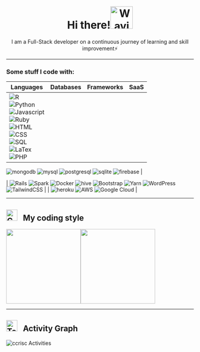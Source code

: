 <div align="center">
<h1> <b>Hi there!</b><img src="https://raw.githubusercontent.com/Tarikul-Islam-Anik/Animated-Fluent-Emojis/master/Emojis/Hand%20gestures/Waving%20Hand.png" alt="Waving Hand" width="60px"></h1>
  <p>I am a Full-Stack developer on a continuous journey of learning and skill improvement⚡ </p>
</div>

<hr>

<!--
**ccrisc/ccrisc** is a ✨ _special_ ✨ repository because its `README.md` (this file) appears on your GitHub profile.
Here are some ideas to get you started:
- 🔭 I’m currently working on ...
- 🌱 I’m currently learning ...
- 👯 I’m looking to collaborate on ...
- 🤔 I’m looking for help with ...
- 💬 Ask me about ...
- 📫 How to reach me: ...
- 😄 Pronouns: ...
- ⚡ Fun fact: ...
-->

### Some stuff I code with:

|Languages|Databases|Frameworks|SaaS|
| ------------- | ------------- | ------------- |------------- |
| ![R](https://img.shields.io/badge/R-789CAB?style=for-the-badge&logo=r&logoColor=white) <br> ![Python](https://img.shields.io/badge/Python-3776AB?style=for-the-badge&logo=python&logoColor=white) <br> ![Javascript](https://img.shields.io/badge/JavaScript-323330?style=for-the-badge&logo=javascript&logoColor=F7DF1E) <br> ![Ruby](https://img.shields.io/badge/Ruby-CC342D?style=for-the-badge&logo=ruby&logoColor=white) <br> ![HTML](https://img.shields.io/badge/HTML5-E34F26?style=for-the-badge&logo=html5&logoColor=white) <br> ![CSS](https://img.shields.io/badge/CSS3-1572B6?style=for-the-badge&logo=css3&logoColor=white) <br> ![SQL](https://img.shields.io/badge/sql-62B962?style=for-the-badge&logo=sql&logoColor=white) <br> ![LaTex](https://img.shields.io/badge/LaTeX-47A141?style=for-the-badge&logo=LaTeX&logoColor=white) <br> ![PHP](https://img.shields.io/badge/Php-A10E3B?style=for-the-badge&logo=php&logoColor=white) |
![mongodb](https://img.shields.io/badge/MongoDB-4EA94B?style=for-the-badge&logo=mongodb&logoColor=white) 
![mysql](https://img.shields.io/badge/MySQL-cc6600?style=for-the-badge&logo=mysql&logoColor=white) 
![postgresql](https://img.shields.io/badge/PostgreSQL-316192?style=for-the-badge&logo=postgresql&logoColor=white) 
![sqlite](https://img.shields.io/badge/SQLite-0099ff?style=for-the-badge&logo=sqlite&logoColor=white) 
![firebase](https://img.shields.io/badge/Firebase-ffaa00?style=for-the-badge&logo=Firebase&logoColor=white) |

|
![Rails](https://img.shields.io/badge/Ruby_on_Rails-CC0000?style=for-the-badge&logo=ruby-on-rails&logoColor=white) 
![Spark](https://img.shields.io/badge/Apache_Spark-FFFFFF?style=for-the-badge&logo=apachespark&logoColor=#E35A16) 
![Docker](https://img.shields.io/badge/Docker-2CA5E0?style=for-the-badge&logo=docker&logoColor=white) 
![hive](https://img.shields.io/badge/Hive-cc9900?style=for-the-badge&logo=hive&logoColor=white) 
![Bootstrap](https://img.shields.io/badge/bootstrap-%238511FA.svg?style=for-the-badge&logo=bootstrap&logoColor=white) 
![Yarn](https://img.shields.io/badge/yarn-%232C8EBB.svg?style=for-the-badge&logo=yarn&logoColor=white) 
![WordPress](https://img.shields.io/badge/WordPress-%23117AC9.svg?style=for-the-badge&logo=WordPress&logoColor=white) 
![TailwindCSS](https://img.shields.io/badge/tailwindcss-%2338B2AC.svg?style=for-the-badge&logo=tailwind-css&logoColor=white) |
| 
![heroku](https://img.shields.io/badge/Heroku-430098?style=for-the-badge&logo=heroku&logoColor=white) 
![AWS](https://img.shields.io/badge/AWS-%23FF9900.svg?style=for-the-badge&logo=amazon-aws&logoColor=white) 
![Google Cloud](https://img.shields.io/badge/GoogleCloud-%234285F4.svg?style=for-the-badge&logo=google-cloud&logoColor=white) |

<hr>

<h2 align="left"> <img src="https://raw.githubusercontent.com/Tarikul-Islam-Anik/Animated-Fluent-Emojis/master/Emojis/Travel%20and%20places/Comet.png" alt="Comet" width="30" /> &nbsp; My coding style </h2>
<div style="display: flex; align-items: center;" align="center">
  <img height="200" src="https://github-readme-stats.vercel.app/api/top-langs/?username=ccrisc" />
  <img height="200" src="https://github-readme-streak-stats.herokuapp.com/?user=ccrisc" />
</div>


<hr>

<h2 align="left"> <img src="https://raw.githubusercontent.com/Tarikul-Islam-Anik/Animated-Fluent-Emojis/master/Emojis/People%20with%20professions/Technologist%20Medium-Light%20Skin%20Tone.png" alt="Technologist Medium-Light Skin Tone" width="30" /> &nbsp; Activity Graph</h2>
<img align="center" src="https://github-readme-activity-graph.vercel.app/graph?username=ccrisc&theme=github-light" alt="ccrisc Activities"/>



